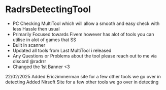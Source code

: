 # RadrsDetectingTool
- PC Checking MultiTool which will allow a smooth and easy check with less Hassle then usual
- Primarily Focused towards Fivem however has alot of tools you can utilise in alot of games that SS
- Built in scanner
- Updated all tools from Last MultiTool i released
- Any Questions or Problems about the tool please reach out to me via discord @radrrr
- Changed the 1st Banner <3

22/02/2025
Added Ericzimmerman site for a few other tools we go over in detecting 
Added Nirsoft Site for a few other tools we go over in detecting 
